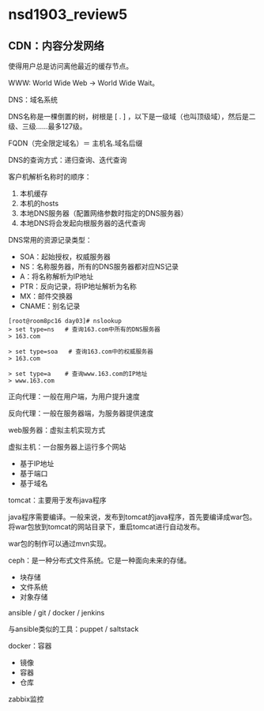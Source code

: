 # nsd1903_review5

## CDN：内容分发网络

使得用户总是访问离他最近的缓存节点。

WWW: World Wide Web  ->  World Wide Wait。

DNS：域名系统

DNS名称是一棵倒置的树，树根是 [ . ] ，以下是一级域（也叫顶级域），然后是二级、三级……最多127级。

FQDN（完全限定域名）＝ 主机名.域名后缀



DNS的查询方式：递归查询、迭代查询



客户机解析名称时的顺序：

1. 本机缓存
2. 本机的hosts
3. 本地DNS服务器（配置网络参数时指定的DNS服务器）
4. 本地DNS将会发起向根服务器的迭代查询



DNS常用的资源记录类型：

- SOA：起始授权，权威服务器
- NS：名称服务器，所有的DNS服务器都对应NS记录
- A：将名称解析为IP地址
- PTR：反向记录，将IP地址解析为名称
- MX：邮件交换器
- CNAME：别名记录

```shell
[root@room8pc16 day03]# nslookup 
> set type=ns   # 查询163.com中所有的DNS服务器
> 163.com

> set type=soa   # 查询163.com中的权威服务器
> 163.com

> set type=a    # 查询www.163.com的IP地址
> www.163.com

```



正向代理：一般在用户端，为用户提升速度

反向代理：一般在服务器端，为服务器提供速度



web服务器：虚拟主机实现方式

虚拟主机：一台服务器上运行多个网站

- 基于IP地址
- 基于端口
- 基于域名



tomcat：主要用于发布java程序

java程序需要编译。一般来说，发布到tomcat的java程序，首先要编译成war包。将war包放到tomcat的网站目录下，重启tomcat进行自动发布。

war包的制作可以通过mvn实现。



ceph：是一种分布式文件系统。它是一种面向未来的存储。

- 块存储
- 文件系统
- 对象存储



ansible / git / docker / jenkins

与ansible类似的工具：puppet / saltstack

docker：容器

- 镜像
- 容器
- 仓库



zabbix监控





















